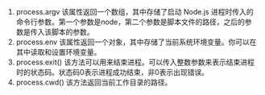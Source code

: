 1. process.argv 该属性返回一个数组，其中存储了启动 Node.js 进程时传入的命令行参数。第一个参数是node，第二个参数是脚本文件的路径，之后的参数是传入该脚本的参数。
2. process.env 该属性返回一个对象，其中存储了当前系统环境变量。你可以在其中读取和设置环境变量。
3. process.exit() 该方法可以用来结束进程。可以传入整数参数来表示结束进程时的状态码。状态码0表示进程成功结束，非0表示出现错误。
4. process.cwd() 该方法返回当前工作目录的路径。
